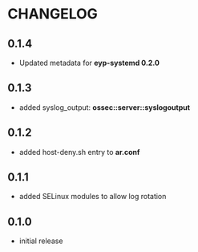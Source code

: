 # CHANGELOG

## 0.1.4

* Updated metadata for **eyp-systemd 0.2.0**

## 0.1.3

* added syslog_output: **ossec::server::syslogoutput**

## 0.1.2

* added host-deny.sh entry to **ar.conf**

## 0.1.1

* added SELinux modules to allow log rotation

## 0.1.0

* initial release
